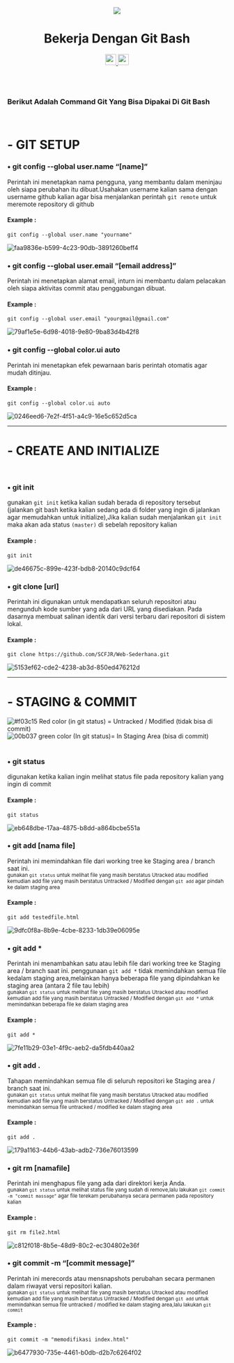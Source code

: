 <div align="center"> 
   <img src="https://git-scm.com/images/logos/downloads/Git-Icon-1788C.svg">
   <h1 align="center">Bekerja Dengan Git Bash</h1>
   <a <img alt="" src="https://img.shields.io/badge/version-2.39.1-brightgreen"></p></a>
   <a aria-label="Join the community on GitHub" href="https://git-scm.com/">
    <img height="25px" alt="" src="https://img.shields.io/badge/version-2.39.1-brightgreen?style=for-the badge&logo=git&labelColor=000000&logoWidth=20=">
  </a>
  <a aria-label="Join the community on GitHub" href="https://git-scm.com/community">
    <img height="25px" alt="" src="https://img.shields.io/badge/Join%20the%20community-blueviolet.svg?style=for-the-badge&logo=git&labelColor=000000&logoWidth=20">
  </a> 
</div>
 


<br/><br/>
 
 ### Berikut Adalah Command Git Yang Bisa Dipakai Di Git Bash
 
<br/>

# - GIT SETUP<br>

### • git config --global user.name “[name]”
Perintah ini menetapkan nama pengguna, yang membantu dalam meninjau oleh siapa perubahan itu dibuat.Usahakan username kalian sama dengan username github kalian agar bisa menjalankan perintah `git remote` untuk meremote repository di github
#### Example : 
```
git config --global user.name "yourname"
```

<img src="https://i.ibb.co/8s210Zz/faa9836e-b599-4c23-90db-3891260beff4.jpg" alt="faa9836e-b599-4c23-90db-3891260beff4" border="0">


### • git config --global user.email “[email address]”
Perintah ini menetapkan alamat email, inturn ini membantu dalam pelacakan oleh siapa aktivitas commit atau penggabungan dibuat.
#### Example :
```
git config --global user.email "yourgmail@gmail.com"
```

<img src="https://i.ibb.co/FBbg6qf/79af1e5e-6d98-4018-9e80-9ba83d4b42f8.jpg" alt="79af1e5e-6d98-4018-9e80-9ba83d4b42f8" border="0">


### • git config --global color.ui auto
Perintah ini menetapkan efek pewarnaan baris perintah otomatis agar mudah ditinjau.
#### Example :
```
git config --global color.ui auto
```

<img src="https://i.ibb.co/1vX0gdv/0246eed6-7e2f-4f51-a4c9-16e5c652d5ca.jpg" alt="0246eed6-7e2f-4f51-a4c9-16e5c652d5ca" border="0">

<hr>

# - CREATE AND INITIALIZE<br><br>

### • git init
gunakan `git init` ketika kalian sudah berada di repository tersebut (jalankan git bash ketika kalian sedang ada di folder yang ingin di jalankan agar memudahkan untuk initialize),Jika kalian sudah menjalankan `git init` maka akan ada status `(master)` di sebelah repository kalian
#### Example : 
```
git init
```

<img src="https://i.ibb.co/PYHBbNm/de46675c-899e-423f-bdb8-20140c9dcf64.jpg" alt="de46675c-899e-423f-bdb8-20140c9dcf64" border="0">


### • git clone [url]
Perintah ini digunakan untuk mendapatkan seluruh repositori atau mengunduh kode sumber yang ada dari URL yang disediakan. Pada dasarnya membuat salinan identik dari versi terbaru dari repositori di sistem lokal.
#### Example :
```
git clone https://github.com/SCFJR/Web-Sederhana.git
```

<img src="https://i.ibb.co/Gv3vF78/5153ef62-cde2-4238-ab3d-850ed476212d.jpg" alt="5153ef62-cde2-4238-ab3d-850ed476212d" border="0">

<hr>

# - STAGING & COMMIT<br>
![#f03c15](https://via.placeholder.com/15/f03c15/f03c15.png) Red color (in git status) = Untracked / Modified (tidak bisa di commit)<br>
![00b037](https://via.placeholder.com/15/00b037/00b037.png) green color (In git status)= In Staging Area (bisa di commit)<br><br>

### • git status
digunakan ketika kalian ingin melihat status file pada repository kalian yang ingin di commit 
#### Example :
```
git status
```

<img src="https://i.ibb.co/q0htKnv/eb648dbe-17aa-4875-b8dd-a864bcbe551a.jpg" alt="eb648dbe-17aa-4875-b8dd-a864bcbe551a" border="0">


### • git add [nama file]
Perintah ini memindahkan file dari working tree ke Staging area / branch saat ini.<br>
<sub>gunakan `git status` untuk melihat file yang masih berstatus Utracked atau modified kemudian add file yang masih berstatus Untracked / Modified dengan `git add` agar pindah ke dalam staging area</sub><br>

#### Example :
```
git add testedfile.html
```

<img src="https://i.ibb.co/2Nz8WKY/9dfc0f8a-8b9e-4cbe-8233-1db39e06095e.jpg" alt="9dfc0f8a-8b9e-4cbe-8233-1db39e06095e" border="0">


### • git add *
Perintah ini menambahkan satu atau lebih file dari working tree ke Staging area / branch saat ini. penggunaan `git add *` tidak memindahkan semua file kedalam staging area,melainkan hanya beberapa file yang dipindahkan ke staging area (antara 2 file tau lebih)<br>
<sub>gunakan `git status` untuk melihat file yang masih berstatus Utracked atau modified kemudian add file yang masih berstatus Untracked / Modified dengan `git add *` untuk memindahkan beberapa file ke dalam staging area</sub>
#### Example :
```
git add *
```

<img src="https://i.ibb.co/7jdjz6f/7fe11b29-03e1-4f9c-aeb2-da5fdb440aa2.jpg" alt="7fe11b29-03e1-4f9c-aeb2-da5fdb440aa2" border="0">


### • git add .
Tahapan memindahkan semua file di seluruh repositori ke Staging area / branch saat ini.<br>
<sub>gunakan `git status` untuk melihat file yang masih berstatus Utracked atau modified kemudian add file yang masih berstatus Untracked / Modified dengan `git add .` untuk memindahkan semua file untracked / modified ke dalam staging area</sub>
#### Example :
```
git add .
```

<img src="https://i.ibb.co/VCzzBss/179a1163-44b6-43ab-adb2-736e76013599.jpg" alt="179a1163-44b6-43ab-adb2-736e76013599" border="0">


### • git rm [namafile]
Perintah ini menghapus file yang ada dari direktori kerja Anda.<br>
<sub>gunakan `git status` untuk melihat status file yang sudah di remove,lalu lakukan `git commit -m "commit massage"` agar file terekam perubahanya secara permanen pada repository kalian</sub>
#### Example :
```
git rm file2.html
```

<img src="https://i.ibb.co/NK3drPk/c812f018-8b5e-48d9-80c2-ec304802e36f.jpg" alt="c812f018-8b5e-48d9-80c2-ec304802e36f" border="0">


### • git commit -m “[commit message]”
Perintah ini merecords atau mensnapshots perubahan secara permanen dalam riwayat versi repositori kalian.<br>
<sub>gunakan `git status` untuk melihat file yang masih berstatus Utracked atau modified kemudian add file yang masih berstatus Untracked / Modified dengan `git add` untuk memindahkan semua file untracked / modified ke dalam staging area,lalu lakukan `git commit`</sub>
#### Example :
```
git commit -m "memodifikasi index.html"
```

<img src="https://i.ibb.co/WDgsM10/b6477930-735e-4461-b0db-d2b7c6264f02.jpg" alt="b6477930-735e-4461-b0db-d2b7c6264f02" border="0">



